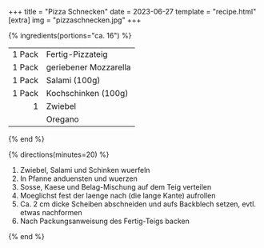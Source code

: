 +++
title = "Pizza Schnecken"
date = 2023-06-27
template = "recipe.html"
[extra]
img = "pizzaschnecken.jpg"
+++

{% ingredients(portions="ca. 16") %}

| | |
|-:|:-|
| 1 Pack | Fertig-Pizzateig |
| 1 Pack | geriebener Mozzarella |
| 1 Pack | Salami (100g) |
| 1 Pack | Kochschinken (100g)|
| 1 | Zwiebel |
| | Oregano |


{% end %}

{% directions(minutes=20) %}

1. Zwiebel, Salami und Schinken wuerfeln
2. In Pfanne anduensten und wuerzen
3. Sosse, Kaese und Belag-Mischung auf dem Teig verteilen
4. Moeglichst fest der laenge nach (die lange Kante) aufrollen
5. Ca. 2 cm dicke Scheiben abschneiden und aufs Backblech setzen, evtl. etwas nachformen
6. Nach Packungsanweisung des Fertig-Teigs backen

{% end %}